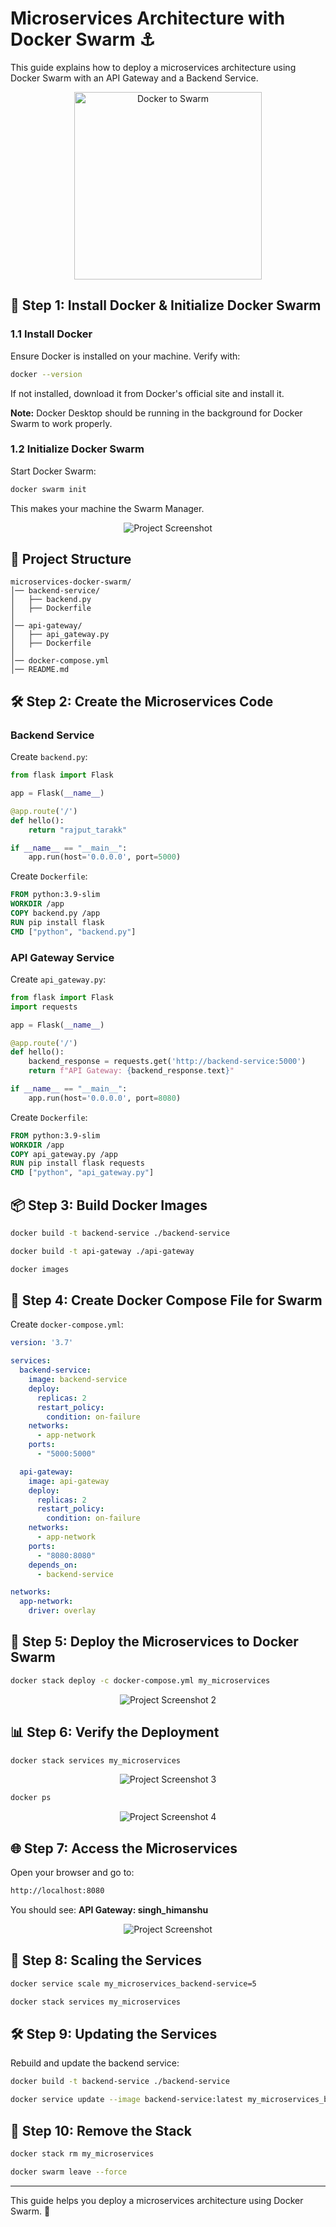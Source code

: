 # Microservices Architecture with Docker Swarm ⚓

This guide explains how to deploy a microservices architecture using Docker Swarm with an API Gateway and a Backend Service.

<p align="center">
  <img src="https://github.com/TarakKatoch/My-Docker-Dockyard/raw/6aa77085daae451d6bd1df2cc3d12c78998797b3/Microservices%20Architecture%20using%20Docker%20Swarm/assets/docker-to-swarm-1.png" alt="Docker to Swarm" width="300" />
</p>


## 🚀 Step 1: Install Docker & Initialize Docker Swarm

### 1.1 Install Docker
Ensure Docker is installed on your machine. Verify with:
```sh
docker --version
```
If not installed, download it from Docker's official site and install it.

**Note:** Docker Desktop should be running in the background for Docker Swarm to work properly.

### 1.2 Initialize Docker Swarm
Start Docker Swarm:
```sh
docker swarm init
```
This makes your machine the Swarm Manager.

<p align="center">
  <img src="https://github.com/TarakKatoch/My-Docker-Dockyard/raw/6608dac43e01c02694a65abaaeb704b9cb618708/Microservices%20Architecture%20using%20Docker%20Swarm/assets/Screenshot%202025-03-19%20015611.png" alt="Project Screenshot" />
</p>

## 📁 Project Structure
```
microservices-docker-swarm/
│── backend-service/
│   ├── backend.py
│   ├── Dockerfile
│
│── api-gateway/
│   ├── api_gateway.py
│   ├── Dockerfile
│
│── docker-compose.yml
│── README.md
```

## 🛠 Step 2: Create the Microservices Code

### Backend Service
Create `backend.py`:
```python
from flask import Flask

app = Flask(__name__)

@app.route('/')
def hello():
    return "rajput_tarakk"

if __name__ == "__main__":
    app.run(host='0.0.0.0', port=5000)
```
Create `Dockerfile`:
```dockerfile
FROM python:3.9-slim
WORKDIR /app
COPY backend.py /app
RUN pip install flask
CMD ["python", "backend.py"]
```

### API Gateway Service
Create `api_gateway.py`:
```python
from flask import Flask
import requests

app = Flask(__name__)

@app.route('/')
def hello():
    backend_response = requests.get('http://backend-service:5000')
    return f"API Gateway: {backend_response.text}"

if __name__ == "__main__":
    app.run(host='0.0.0.0', port=8080)
```
Create `Dockerfile`:
```dockerfile
FROM python:3.9-slim
WORKDIR /app
COPY api_gateway.py /app
RUN pip install flask requests
CMD ["python", "api_gateway.py"]
```

## 📦 Step 3: Build Docker Images
```sh
docker build -t backend-service ./backend-service
```
```sh
docker build -t api-gateway ./api-gateway
```
```sh
docker images
```

## 📜 Step 4: Create Docker Compose File for Swarm
Create `docker-compose.yml`:
```yaml
version: '3.7'

services:
  backend-service:
    image: backend-service
    deploy:
      replicas: 2
      restart_policy:
        condition: on-failure
    networks:
      - app-network
    ports:
      - "5000:5000"

  api-gateway:
    image: api-gateway
    deploy:
      replicas: 2
      restart_policy:
        condition: on-failure
    networks:
      - app-network
    ports:
      - "8080:8080"
    depends_on:
      - backend-service

networks:
  app-network:
    driver: overlay
```

## 🚀 Step 5: Deploy the Microservices to Docker Swarm
```sh
docker stack deploy -c docker-compose.yml my_microservices
```
<p align="center">
  <img src="My-Docker-Dockyard-main/Microservices Architecture using Docker Swarm/assets/Screenshot 2025-03-19 015836.png" alt="Project Screenshot 2" />
</p>

## 📊 Step 6: Verify the Deployment
```sh
docker stack services my_microservices
```
<p align="center">
  <img src="https://github.com/TarakKatoch/My-Docker-Dockyard/raw/1f2c3564c5332d4c1df541e133a6ffe858f5c3e5/Microservices%20Architecture%20using%20Docker%20Swarm/assets/Screenshot%202025-03-19%20015857.png" alt="Project Screenshot 3" />
</p>

```sh
docker ps
```
<p align="center">
  <img src="https://github.com/TarakKatoch/My-Docker-Dockyard/raw/1f2c3564c5332d4c1df541e133a6ffe858f5c3e5/Microservices%20Architecture%20using%20Docker%20Swarm/assets/Screenshot%202025-03-19%20015912.png" alt="Project Screenshot 4" />
</p>

## 🌐 Step 7: Access the Microservices
Open your browser and go to:
```sh
http://localhost:8080
```
You should see: **API Gateway: singh_himanshu**

<p align="center">
  <img src="https://github.com/Himanshu5619/Docker-Container/blob/main/My-Docker-Dockyard-main/Microservices%20Architecture%20using%20Docker%20Swarm/assets/Screenshot%202025-03-19%20015441.png" alt="Project Screenshot" />
</p>

## 🔄 Step 8: Scaling the Services
```sh
docker service scale my_microservices_backend-service=5
```
```sh
docker stack services my_microservices
```

## 🛠 Step 9: Updating the Services
Rebuild and update the backend service:
```sh
docker build -t backend-service ./backend-service
```
```sh
docker service update --image backend-service:latest my_microservices_backend-service
```

## 🛑 Step 10: Remove the Stack
```sh
docker stack rm my_microservices
```
```sh
docker swarm leave --force
```

---
This guide helps you deploy a microservices architecture using Docker Swarm. 🚀
